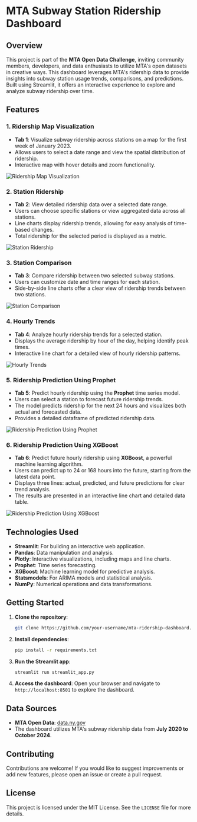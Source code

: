 

# MTA Subway Station Ridership Dashboard

## Overview

This project is part of the **MTA Open Data Challenge**, inviting community members, developers, and data enthusiasts to utilize MTA's open datasets in creative ways. This dashboard leverages MTA's ridership data to provide insights into subway station usage trends, comparisons, and predictions. Built using Streamlit, it offers an interactive experience to explore and analyze subway ridership over time.

## Features

### 1. Ridership Map Visualization
- **Tab 1**: Visualize subway ridership across stations on a map for the first week of January 2023.
- Allows users to select a date range and view the spatial distribution of ridership.
- Interactive map with hover details and zoom functionality.

![Ridership Map Visualization](Tab1.jpg)

### 2. Station Ridership
- **Tab 2**: View detailed ridership data over a selected date range.
- Users can choose specific stations or view aggregated data across all stations.
- Line charts display ridership trends, allowing for easy analysis of time-based changes.
- Total ridership for the selected period is displayed as a metric.

![Station Ridership](Tab2.jpg)

### 3. Station Comparison
- **Tab 3**: Compare ridership between two selected subway stations.
- Users can customize date and time ranges for each station.
- Side-by-side line charts offer a clear view of ridership trends between two stations.

![Station Comparison](tab3.jpg)

### 4. Hourly Trends
- **Tab 4**: Analyze hourly ridership trends for a selected station.
- Displays the average ridership by hour of the day, helping identify peak times.
- Interactive line chart for a detailed view of hourly ridership patterns.

![Hourly Trends](tab4.jpg)

### 5. Ridership Prediction Using Prophet
- **Tab 5**: Predict hourly ridership using the **Prophet** time series model.
- Users can select a station to forecast future ridership trends.
- The model predicts ridership for the next 24 hours and visualizes both actual and forecasted data.
- Provides a detailed dataframe of predicted ridership data.

![Ridership Prediction Using Prophet](tab5.jpg)


### 6. Ridership Prediction Using XGBoost
- **Tab 6**: Predict future hourly ridership using **XGBoost**, a powerful machine learning algorithm.
- Users can predict up to 24 or 168 hours into the future, starting from the latest data point.
- Displays three lines: actual, predicted, and future predictions for clear trend analysis.
- The results are presented in an interactive line chart and detailed data table.

![Ridership Prediction Using XGBoost](tab6.jpg)

## Technologies Used
- **Streamlit**: For building an interactive web application.
- **Pandas**: Data manipulation and analysis.
- **Plotly**: Interactive visualizations, including maps and line charts.
- **Prophet**: Time series forecasting.
- **XGBoost**: Machine learning model for predictive analysis.
- **Statsmodels**: For ARIMA models and statistical analysis.
- **NumPy**: Numerical operations and data transformations.

## Getting Started

1. **Clone the repository**:
   ```bash
   git clone https://github.com/your-username/mta-ridership-dashboard.git
   ```
2. **Install dependencies**:
   ```bash
   pip install -r requirements.txt
   ```
3. **Run the Streamlit app**:
   ```bash
   streamlit run streamlit_app.py
   ```

4. **Access the dashboard**:
   Open your browser and navigate to `http://localhost:8501` to explore the dashboard.

## Data Sources

- **MTA Open Data**: [data.ny.gov](https://data.ny.gov)
- The dashboard utilizes MTA's subway ridership data from **July 2020 to October 2024**.

## Contributing

Contributions are welcome! If you would like to suggest improvements or add new features, please open an issue or create a pull request.

## License

This project is licensed under the MIT License. See the `LICENSE` file for more details.

